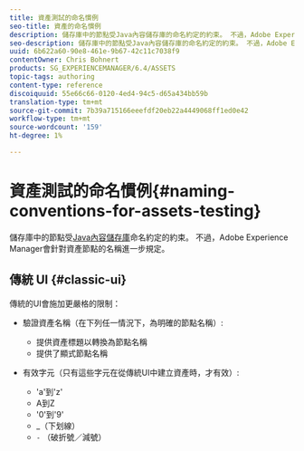 ```yaml
---
title: 資產測試的命名慣例
seo-title: 資產的命名慣例
description: 儲存庫中的節點受Java內容儲存庫的命名約定的約束。 不過，Adobe Experience Manager會針對資產節點的名稱進一步規定。
seo-description: 儲存庫中的節點受Java內容儲存庫的命名約定的約束。 不過，Adobe Experience Manager會針對資產節點的名稱進一步規定。
uuid: 6b622a60-90e8-461e-9b67-42c11c7038f9
contentOwner: Chris Bohnert
products: SG_EXPERIENCEMANAGER/6.4/ASSETS
topic-tags: authoring
content-type: reference
discoiquuid: 55e66c66-0120-4ed4-94c5-d65a434bb59b
translation-type: tm+mt
source-git-commit: 7b39a715166eeefdf20eb22a4449068ff1ed0e42
workflow-type: tm+mt
source-wordcount: '159'
ht-degree: 1%

---
```



# 資產測試的命名慣例{#naming-conventions-for-assets-testing}

儲存庫中的節點受[Java內容儲存庫](/help/sites-developing/the-basics.md#java-content-repository)命名約定的約束。 不過，Adobe Experience Manager會針對資產節點的名稱進一步規定。

## 傳統 UI {#classic-ui}

傳統的UI會施加更嚴格的限制：

* 驗證資產名稱（在下列任一情況下，為明確的節點名稱）:

   * 提供資產標題以轉換為節點名稱
   * 提供了顯式節點名稱

* 有效字元（只有這些字元在從傳統UI中建立資產時，才有效）:

   * &#39;a&#39;到&#39;z&#39;
   * A到Z
   * &#39;0&#39;到&#39;9&#39;
   * _（下划線）
   * `-` （破折號／減號）

